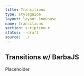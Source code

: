 ```yaml
---
title: Transitions
type: styleguide
layout: layout-knowbase
name: transitions
section: scriptcoeur
status: --draft
source: ../
---
```


<main class="_styleguide" markdown="1">


## Transitions w/ BarbaJS

Placeholder




</main>



